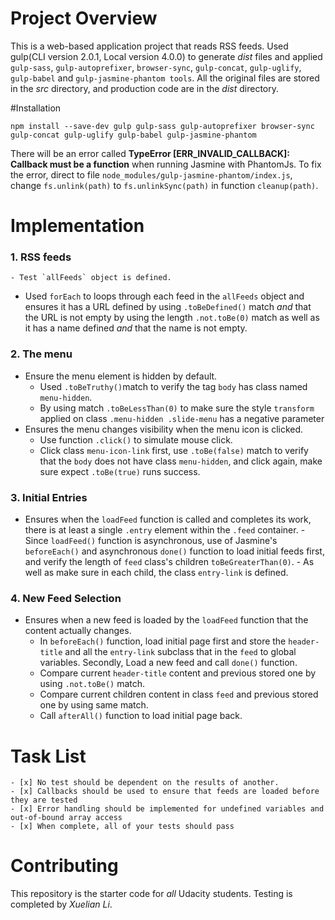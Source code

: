 # Project Overview

This is a web-based application project that reads RSS feeds. Used gulp(CLI version 2.0.1, Local version 4.0.0) to generate *dist* files and applied `gulp-sass`, `gulp-autoprefixer`, `browser-sync`, `gulp-concat`, `gulp-uglify`, `gulp-babel` and `gulp-jasmine-phantom tools`.
All the original files are stored in the *src* directory, and production code are in the *dist* directory.

#Installation
```
npm install --save-dev gulp gulp-sass gulp-autoprefixer browser-sync gulp-concat gulp-uglify gulp-babel gulp-jasmine-phantom

```
There will be an error called **TypeError [ERR_INVALID_CALLBACK]: Callback must be a function** when running Jasmine with PhantomJs.
To fix the error, direct to file `node_modules/gulp-jasmine-phantom/index.js`, change `fs.unlink(path)` to  `fs.unlinkSync(path)` in function `cleanup(path)`.

# Implementation

### 1. RSS feeds
    - Test `allFeeds` object is defined.
   - Used `forEach` to loops through each feed in the `allFeeds` object and ensures it has a URL defined by using `.toBeDefined()` match _and_ that the URL is not empty by  using the length `.not.toBe(0)` match as well as it has a name defined _and_ that the name is not empty.

### 2. The menu
   - Ensure the menu element is hidden by default.
     - Used `.toBeTruthy()`match to verify the tag `body` has class    named `menu-hidden`.
     - By using match `.toBeLessThan(0)` to make sure the style `transform` applied on class `.menu-hidden .slide-menu` has a negative parameter
   - Ensures the menu changes visibility when the menu icon is clicked.
     - Use function `.click()` to simulate mouse click.
     - Click class `menu-icon-link` first, use `.toBe(false)` match to verify that the `body` does not have class `menu-hidden`, and click again, make sure expect `.toBe(true)` runs success.

### 3. Initial Entries
   -  Ensures when the `loadFeed` function is called and completes its work, there is at least a single `.entry` element within the `.feed` container.
     - Since `loadFeed()` function is asynchronous,  use of Jasmine's `beforeEach()` and asynchronous `done()` function to load initial feeds first, and verify the length of `feed` class's children `toBeGreaterThan(0)`.
     - As well as make sure in each child, the class `entry-link` is defined.

### 4. New Feed Selection
   - Ensures when a new feed is loaded by the `loadFeed` function that the content actually changes.
     - In `beforeEach()` function, load initial page first and store the `header-title` and all the `entry-link` subclass that in the `feed` to global variables. Secondly, Load a new feed and call `done()` function.
     - Compare current `header-title` content and previous stored one by using `.not.toBe()` match.
     - Compare current children content in  class `feed` and previous stored one by using same match.
     - Call `afterAll()` function to load initial page back.

# Task List

    - [x] No test should be dependent on the results of another.
    - [x] Callbacks should be used to ensure that feeds are loaded before they are tested
    - [x] Error handling should be implemented for undefined variables and out-of-bound array access
    - [x] When complete, all of your tests should pass

# Contributing

This repository is the starter code for _all_ Udacity students.
Testing is completed by _Xuelian Li_.
